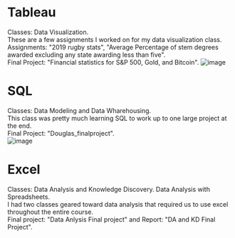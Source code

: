 # Tableau
Classes: Data Visualization. <br />
These are a few assignments I worked on for my data visualization class. <br />
Assignments: "2019 rugby stats", "Average Percentage of stem degrees awarded excluding any state awarding less than five". <br />
Final Project: "Financial statistics for S&P 500, Gold, and Bitcoin".
![image](https://user-images.githubusercontent.com/87837548/207743641-a029361e-a412-4868-9212-85a6d28938c7.png)


# SQL
Classes: Data Modeling and Data Wharehousing. <br />
This class was pretty much learning SQL to work up to one large project at the end. <br />
Final Project: "Douglas_finalproject". <br />
![image](https://user-images.githubusercontent.com/87837548/207743961-b1403f33-8df4-4be8-a0ed-312a3de05338.png)


# Excel
Classes: Data Analysis and Knowledge Discovery. Data Analysis with Spreadsheets. <br />
I had two classes geared toward data analysis that required us to use excel throughout the entire course. <br />
Final project: "Data Anlysis Final project" and Report: "DA and KD Final Project". <br />
